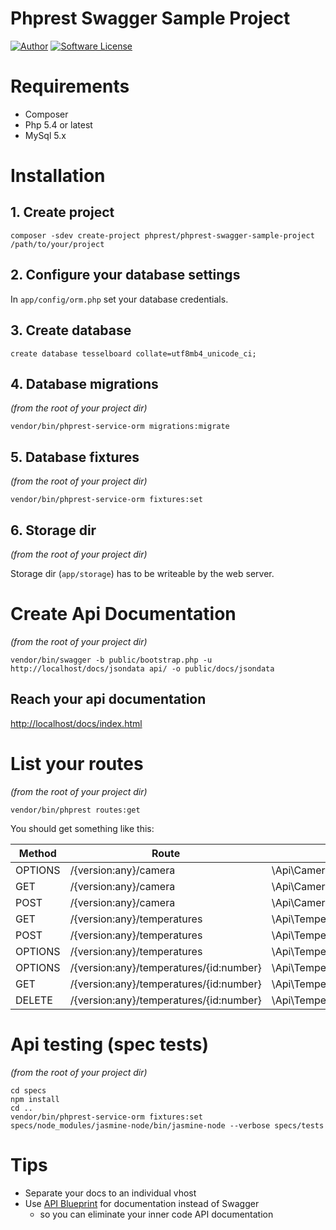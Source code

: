 # Phprest Swagger Sample Project

[![Author](http://img.shields.io/badge/author-@adammbalogh-blue.svg?style=flat-square)](https://twitter.com/adammbalogh)
[![Software License](https://img.shields.io/badge/license-MIT-blue.svg?style=flat-square)](LICENSE)

# Requirements

* Composer
* Php 5.4 or latest
* MySql 5.x 

# Installation

## 1. Create project

```cli
composer -sdev create-project phprest/phprest-swagger-sample-project /path/to/your/project
```

## 2. Configure your database settings

In ```app/config/orm.php``` set your database credentials.

## 3. Create database

```cli
create database tesselboard collate=utf8mb4_unicode_ci;
```

## 4. Database migrations

*(from the root of your project dir)*

```cli
vendor/bin/phprest-service-orm migrations:migrate
```

## 5. Database fixtures

*(from the root of your project dir)*

```cli
vendor/bin/phprest-service-orm fixtures:set
```

## 6. Storage dir

*(from the root of your project dir)*

Storage dir (```app/storage```) has to be writeable by the web server.

# Create Api Documentation

*(from the root of your project dir)*

```cli
vendor/bin/swagger -b public/bootstrap.php -u http://localhost/docs/jsondata api/ -o public/docs/jsondata
```

## Reach your api documentation

[http://localhost/docs/index.html](http://localhost/docs/index.html)

# List your routes

*(from the root of your project dir)*

```cli
vendor/bin/phprest routes:get
```

You should get something like this:

| Method  | Route                                   | Handler                                             |
|---------|-----------------------------------------|-----------------------------------------------------|
| OPTIONS | /{version:any}/camera                   | \Api\Camera\Controller\Camera::options              |
| GET     | /{version:any}/camera                   | \Api\Camera\Controller\Camera::get                  |
| POST    | /{version:any}/camera                   | \Api\Camera\Controller\Camera::post                 |
| GET     | /{version:any}/temperatures             | \Api\Temperature\Controller\Temperature::getAll     |
| POST    | /{version:any}/temperatures             | \Api\Temperature\Controller\Temperature::post       |
| OPTIONS | /{version:any}/temperatures             | \Api\Temperature\Controller\Temperature::optionsAll |
| OPTIONS | /{version:any}/temperatures/{id:number} | \Api\Temperature\Controller\Temperature::options    |
| GET     | /{version:any}/temperatures/{id:number} | \Api\Temperature\Controller\Temperature::get        |
| DELETE  | /{version:any}/temperatures/{id:number} | \Api\Temperature\Controller\Temperature::delete     |

# Api testing (spec tests)

*(from the root of your project dir)*

```cli
cd specs
npm install
cd ..
vendor/bin/phprest-service-orm fixtures:set
specs/node_modules/jasmine-node/bin/jasmine-node --verbose specs/tests
```

# Tips

* Separate your docs to an individual vhost
* Use [API Blueprint](https://apiblueprint.org/) for documentation instead of Swagger
    * so you can eliminate your inner code API documentation
